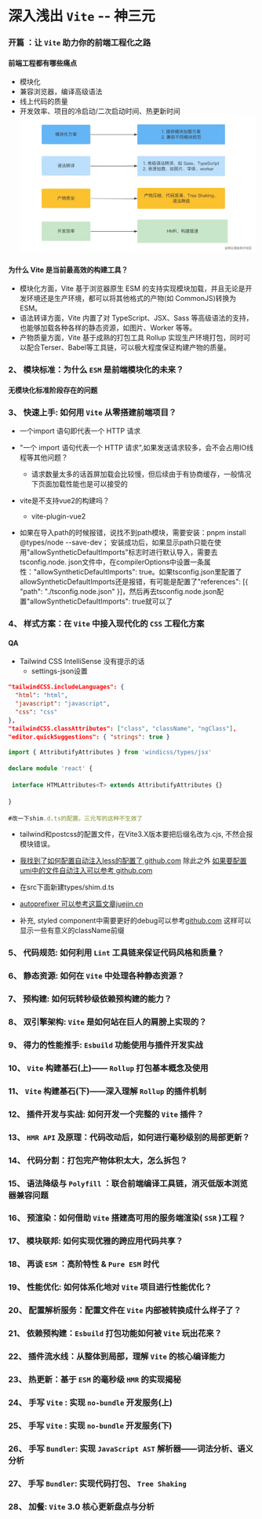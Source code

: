 # 深入浅出 `Vite` -- 神三元

### 开篇 ：让 `Vite` 助力你的前端工程化之路

#### 前端工程都有哪些痛点
- 模块化
- 兼容浏览器，编译高级语法
- 线上代码的质量
- 开发效率、项目的冷启动/二次启动时间、热更新时间
![img.png](img.png)
  
#### 为什么 Vite 是当前最高效的构建工具？
- 模块化方面，Vite 基于浏览器原生 ESM 的支持实现模块加载，并且无论是开发环境还是生产环境，都可以将其他格式的产物(如 CommonJS)转换为 ESM。
- 语法转译方面，Vite 内置了对 TypeScript、JSX、Sass 等高级语法的支持，也能够加载各种各样的静态资源，如图片、Worker 等等。
- 产物质量方面，Vite 基于成熟的打包工具 Rollup 实现生产环境打包，同时可以配合Terser、Babel等工具链，可以极大程度保证构建产物的质量。

### 2、 模块标准：为什么 `ESM` 是前端模块化的未来？

#### 无模块化标准阶段存在的问题


### 3、 快速上手: 如何用 `Vite` 从零搭建前端项目？
- 一个import 语句即代表一个 HTTP 请求
- "一个 import 语句代表一个 HTTP 请求",如果发送请求较多，会不会占用IO线程等其他问题？
    - 请求数量太多的话首屏加载会比较慢，但后续由于有协商缓存，一般情况下页面加载性能也是可以接受的
  
- vite是不支持vue2的构建吗？
    - vite-plugin-vue2
    
- 如果在导入path的时候报错，说找不到path模块，需要安装：pnpm install @types/node --save-dev；
  安装成功后，如果显示path只能在使用"allowSyntheticDefaultImports"标志时进行默认导入，需要去tsconfig.node.
  json文件中，在compilerOptions中设置一条属性："allowSyntheticDefaultImports": true。如果tsconfig.json里配置了allowSyntheticDefaultImports还是报错，有可能是配置了"references": [{ "path": "./tsconfig.node.json" }]，然后再去tsconfig.node.json配置"allowSyntheticDefaultImports": true就可以了

### 4、 样式方案：在 `Vite` 中接入现代化的 `CSS` 工程化方案

#### QA
 - Tailwind CSS IntelliSense 没有提示的话
   -  settings-json设置
  ```json
"tailwindCSS.includeLanguages": {
    "html": "html",
    "javascript": "javascript",
    "css": "css"
  },
  "tailwindCSS.classAttributes": ["class", "className", "ngClass"],
  "editor.quickSuggestions": { "strings": true }
```
```ts
import { AttributifyAttributes } from 'windicss/types/jsx'

declare module 'react' {

 interface HTMLAttributes<T> extends AttributifyAttributes {}

}

#改一下shim.d.ts的配置。三元写的这种不生效了
```

- tailwind和postcss的配置文件，在Vite3.X版本要把后缀名改为.cjs, 不然会报模块错误。

- [我找到了如何配置自动注入less的配置了
  github.com](https://link.juejin.cn/?target=https%3A%2F%2Fgithub.com%2Fwebpack-contrib%2Fless-loader%23additionaldata)
  除此之外
  [如果要配置umi中的文件自动注入可以参考
  github.com](https://link.juejin.cn/?target=https%3A%2F%2Fgithub.com%2Fumijs%2Fumi%2Fissues%2F4131)
  
- 在src下面新建types/shim.d.ts

- [autoprefixer 可以参考这篇文章juejin.cn](https://juejin.cn/post/6901943749916491783)

- 补充, styled component中需要更好的debug可以参考[github.com](https://github.com/styled-components/babel-plugin-styled-components/issues/350) 这样可以显示一些有意义的className前缀

### 5、 代码规范: 如何利用 `Lint` 工具链来保证代码风格和质量？

### 6、 静态资源: 如何在 `Vite` 中处理各种静态资源？

### 7、 预构建: 如何玩转秒级依赖预构建的能力？

### 8、 双引擎架构: `Vite` 是如何站在巨人的肩膀上实现的？

### 9、 得力的性能推手: `Esbuild` 功能使用与插件开发实战

### 10、 `Vite` 构建基石(上)—— `Rollup` 打包基本概念及使用

### 11、 `Vite` 构建基石(下)——深入理解 `Rollup` 的插件机制

### 12、 插件开发与实战: 如何开发一个完整的 `Vite` 插件？

### 13、 `HMR API` 及原理：代码改动后，如何进行毫秒级别的局部更新？

### 14、 代码分割：打包完产物体积太大，怎么拆包？

### 15、 语法降级与 `Polyfill` ：联合前端编译工具链，消灭低版本浏览器兼容问题

### 16、 预渲染：如何借助 `Vite` 搭建高可用的服务端渲染( `SSR` )工程？

### 17、 模块联邦: 如何实现优雅的跨应用代码共享？

### 18、 再谈 `ESM` ：高阶特性 & `Pure ESM` 时代

### 19、 性能优化: 如何体系化地对 `Vite` 项目进行性能优化？

### 20、 配置解析服务：配置文件在 `Vite` 内部被转换成什么样子了？

### 21、 依赖预构建：`Esbuild` 打包功能如何被 `Vite` 玩出花来？

### 22、 插件流水线：从整体到局部，理解 `Vite` 的核心编译能力

### 23、 热更新：基于 `ESM` 的毫秒级 `HMR` 的实现揭秘

### 24、 手写 `Vite` : 实现 `no-bundle` 开发服务(上)

### 25、 手写 `Vite` : 实现 `no-bundle` 开发服务(下)

### 26、 手写 `Bundler`: 实现 `JavaScript AST` 解析器——词法分析、语义分析

### 27、 手写 `Bundler`: 实现代码打包、 `Tree Shaking`

### 28、 加餐: `Vite` 3.0 核心更新盘点与分析
